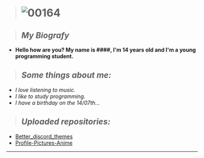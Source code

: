 

> # ![00164](https://user-images.githubusercontent.com/110054625/194781268-9250dbc7-88d2-4a49-8702-926b33635def.png)

> ## ***My Biografy***
 - **Hello how are you? My name is ####, I'm 14 years old and I'm a young programming student.**



> ## ***Some things about me:***
 
- *I love listening to music.*
- *I like to study programming.*
- *I have a birthday on the 14/07th...*



   
 > ## ***Uploaded repositories:***
  - [Better_discord_themes](https://github.com/TlkW/Better_discord_themes)
  - [Profile-Pictures-Anime](https://https://github.com/TlkW/Profile-Pictures-Anime-)
  
<hr>

